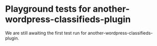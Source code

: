 # Playground tests for another-wordpress-classifieds-plugin
We are still awaiting the first test run for another-wordpress-classifieds-plugin.
